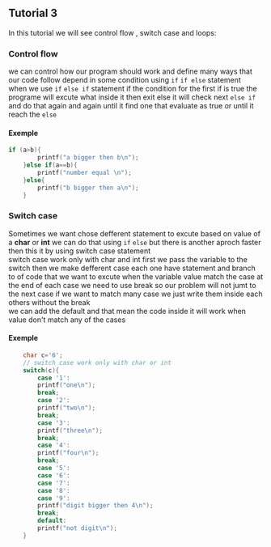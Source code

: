 ## Tutorial 3

In this tutorial we will see control flow , switch case and loops:

### Control flow
we can control how our program should work and define many ways that our code follow depend in some condition using `if` `if else` statement  
when we use `if` `else if` statement if the condition for the first if is true the programe will excute what inside it then exit else it will check next `else if` and do that again and again until it find one that evaluate as true or until it reach the `else`  
#### Exemple
```C
if (a>b){
        printf("a bigger then b\n");
    }else if(a==b){
        printf("number equal \n");
    }else{
        printf("b bigger then a\n");
    }
```
### Switch case
Sometimes we want chose defferent statement to excute based on value of a **char** or **int** we can do that using `if` `else` but there is another aproch faster then this it by using switch case statement  
switch case work only with char and int first we pass the variable to the switch then we make defferent case each one have statement and branch to of code that we want to excute when the variable value match the case 
at the end of each case we need to use break so our problem will not jumt to the next case if we want to match many case we just write them inside each others without the break  
we can add the default and that mean the  code inside it will work when value don't match any of the cases  
#### Exemple
```C
    char c='6';
    // switch case work only with char or int
    switch(c){
        case '1':
        printf("one\n");
        break;
        case '2':
        printf("two\n");
        break;
        case '3':
        printf("three\n");
        break;
        case '4':
        printf("four\n");
        break;
        case '5':
        case '6':
        case '7':
        case '8':
        case '9':
        printf("digit bigger then 4\n");
        break;
        default:
        printf("not digit\n");
    }
```
